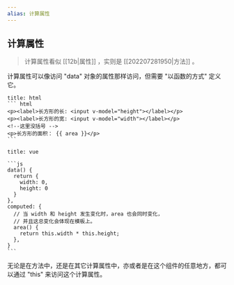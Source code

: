 ```yaml
---
alias: 计算属性 
---
```


## 计算属性 

> 计算属性看似 [[12b|属性]] ，实则是 [[202207281950|方法]] 。

计算属性可以像访问 "data" 对象的属性那样访问，但需要 "以函数的方式" 定义它。

````ad-html
title: html
``` html
<p><label>长方形的长: <input v-model="height"></label></p>
<p><label>长方形的宽: <input v-model="width"></label></p>
<!--这里没括号 -->
<p>长方形的面积： {{ area }}</p> 
```
````

````ad-html
title: vue

```js
data() {
  return {
    width: 0,
    height: 0
  }
},
computed: {
  // 当 width 和 height 发生变化时，area 也会同时变化，
  // 并且这总变化会体现在模板上。
  area() {
    return this.width * this.height;
  },
}
```
````

无论是在方法中，还是在其它计算属性中，亦或者是在这个组件的任意地方，都可以通过 "this" 来访问这个计算属性。
